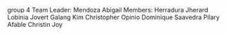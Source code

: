 group 4 Team Leader: Mendoza Abigail
Members:
Herradura Jherard
Lobinia Jovert
Galang Kim Christopher
Opinio Dominique
Saavedra Pilary
Afable Christin Joy
